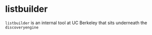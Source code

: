 listbuilder
=============================
`listbuilder` is an internal tool at UC Berkeley that sits underneath the `discoveryengine`
